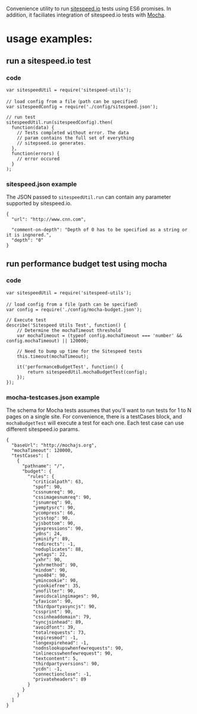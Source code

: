 Convenience utility to run [sitespeed.io](https://www.sitespeed.io/) tests using ES6 promises. In addition, it faciliates integration of sitespeed.io tests with [Mocha](https://mochajs.org/).

# usage examples:
## run a sitespeed.io test
### code
```
var sitespeedUtil = require('sitespeed-utils');

// load config from a file（path can be specified）
var sitespeedConfig = require('./config/sitespeed.json');

// run test
sitespeedUtil.run(sitespeedConfig).then(
  function(data) {
    // Tests completed without error. The data
    // param contains the full set of everything
    // sitepseed.io generates.
  },
  function(errors) {
    // error occured
  }
);
```

### sitespeed.json example
The JSON passed to `sitespeedUtil.run` can contain any parameter supported by sitespeed.io.

```
{
  "url": "http://www.cnn.com",

  "comment-on-depth": "Depth of 0 has to be specified as a string or it is ingnored.",
  "depth": "0"
}
```

## run performance budget test using mocha

### code
```
var sitespeedUtil = require('sitespeed-utils');

// load config from a file（path can be specified）
var config = require('./config/mocha-budget.json');

// Execute test
describe('Sitespeed Utils Test', function() {
    // Determine the mochaTimeout threshold
    var mochaTimeout = (typeof config.mochaTimeout === 'number' && config.mochaTimeout) || 120000;

    // Need to bump up time for the Sitespeed tests
    this.timeout(mochaTimeout);

    it('performanceBudgetTest', function() {
        return sitespeedUtil.mochaBudgetTest(config);
    });
});
```

### mocha-testcases.json example
The schema for Mocha tests assumes that you'll want to run tests for 1 to N pages on a single site. For convenience, there is a testCases block, and `mochaBudgetTest` will execute a test for each one. Each test case can use different sitespeed.io params.

```
{
  "baseUrl": "http://mochajs.org",
  "mochaTimeout": 120000,
  "testCases": [
    {
      "pathname": "/",
      "budget": {
        "rules": {
          "criticalpath": 63,
          "spof": 90,
          "cssnumreq": 90,
          "cssimagesnumreq": 90,
          "jsnumreq": 90,
          "yemptysrc": 90,
          "ycompress": 66,
          "ycsstop": 90,
          "yjsbottom": 90,
          "yexpressions": 90,
          "ydns": 24,
          "yminify": 89,
          "redirects": -1,
          "noduplicates": 88,
          "yetags": 22,
          "yxhr": 90,
          "yxhrmethod": 90,
          "mindom": 90,
          "yno404": 90,
          "ymincookie": 90,
          "ycookiefree": 35,
          "ynofilter": 90,
          "avoidscalingimages": 90,
          "yfavicon": 90,
          "thirdpartyasyncjs": 90,
          "cssprint": 90,
          "cssinheaddomain": 79,
          "syncjsinhead": 89,
          "avoidfont": 39,
          "totalrequests": 73,
          "expiresmod": -1,
          "longexpirehead": -1,
          "nodnslookupswhenfewrequests": 90,
          "inlinecsswhenfewrequest": 90,
          "textcontent": 5,
          "thirdpartyversions": 90,
          "ycdn": -1,
          "connectionclose": -1,
          "privateheaders": 89
        }
      }
    }
  ]
}
```